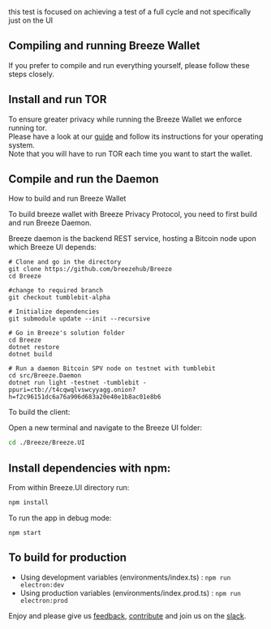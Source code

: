 this test is focused on achieving a test of a full cycle and not specifically just on the UI

## Compiling and running Breeze Wallet
If you prefer to compile and run everything yourself, please follow these steps closely.

## Install and run TOR
To ensure greater privacy while running the Breeze Wallet we enforce running tor.<br/>
Please have a look at our [guide](./tor.md) and follow its instructions for your operating system.<br/>
Note that you will have to run TOR each time you want to start the wallet.

## Compile and run the Daemon
How to build and run Breeze Wallet

To build breeze wallet with Breeze Privacy Protocol, you need to first build and run Breeze Daemon.

Breeze daemon is the backend REST service, hosting a Bitcoin node upon which Breeze UI depends:

```
# Clone and go in the directory
git clone https://github.com/breezehub/Breeze
cd Breeze

#change to required branch
git checkout tumblebit-alpha

# Initialize dependencies
git submodule update --init --recursive

# Go in Breeze's solution folder
cd Breeze
dotnet restore
dotnet build

# Run a daemon Bitcoin SPV node on testnet with tumblebit
cd src/Breeze.Daemon
dotnet run light -testnet -tumblebit -ppuri=ctb://t4cqwqlvswcyyagg.onion?h=f2c96151dc6a76a906d683a20e40e1b8ac01e8b6
```

To build the client:

Open a new terminal and navigate to the Breeze UI folder:
``` bash
cd ./Breeze/Breeze.UI
```

## Install dependencies with npm:

From within Breeze.UI directory run:

``` bash
npm install
```

To run the app in debug mode:

```
npm start
```

## To build for production

- Using development variables (environments/index.ts) :  `npm run electron:dev`
- Using production variables (environments/index.prod.ts) :  `npm run electron:prod`

Enjoy and please give us [feedback](https://stratisplatform.slack.com/messages/C5F5GGLC8/), [contribute](https://github.com/BreezeHub) and join us on the [slack](https://stratisplatform.slack.com/messages/C5F5GGLC8/).

